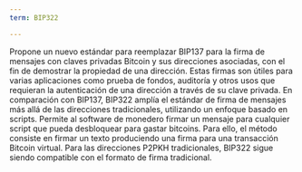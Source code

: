 ```yaml
---
term: BIP322

---
```

Propone un nuevo estándar para reemplazar BIP137 para la firma de mensajes con claves privadas Bitcoin y sus direcciones asociadas, con el fin de demostrar la propiedad de una dirección. Estas firmas son útiles para varias aplicaciones como prueba de fondos, auditoría y otros usos que requieran la autenticación de una dirección a través de su clave privada. En comparación con BIP137, BIP322 amplía el estándar de firma de mensajes más allá de las direcciones tradicionales, utilizando un enfoque basado en scripts. Permite al software de monedero firmar un mensaje para cualquier script que pueda desbloquear para gastar bitcoins. Para ello, el método consiste en firmar un texto produciendo una firma para una transacción Bitcoin virtual. Para las direcciones P2PKH tradicionales, BIP322 sigue siendo compatible con el formato de firma tradicional.
